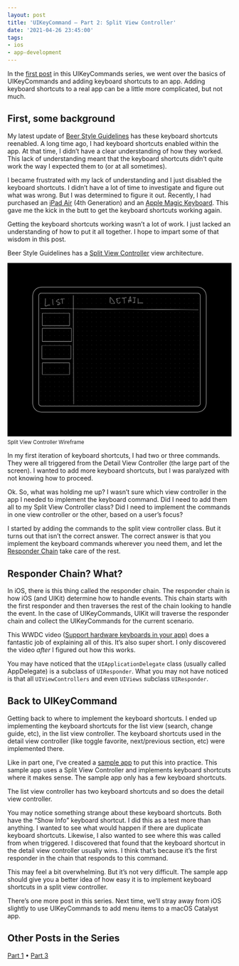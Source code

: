 ```yaml
---
layout: post
title: 'UIKeyCommand — Part 2: Split View Controller'
date: '2021-04-26 23:45:00'
tags:
- ios
- app-development
---
```


In the [first post](/2021/04/22/uikeycommand-part-1/) in this UIKeyCommands series, we went over the basics of UIKeyCommands and adding keyboard shortcuts to an app. Adding keyboard shortcuts to a real app can be a little more complicated, but not much.

## First, some background

My latest update of [Beer Style Guidelines](https://www.beerstyleguidelines.app/) has these keyboard shortcuts reenabled. A long time ago, I had keyboard shortcuts enabled within the app. At that time, I didn’t have a clear understanding of how they worked. This lack of understanding meant that the keyboard shortcuts didn’t quite work the way I expected them to (or at all sometimes).

I became frustrated with my lack of understanding and I just disabled the keyboard shortcuts. I didn’t have a lot of time to investigate and figure out what was wrong. But I was determined to figure it out. Recently, I had purchased an [iPad Air](https://www.apple.com/ipad-air/) (4th Generation) and an [Apple Magic Keyboard](https://www.apple.com/ipad-keyboards/). This gave me the kick in the butt to get the keyboard shortcuts working again.

Getting the keyboard shortcuts working wasn’t a lot of work. I just lacked an understanding of how to put it all together. I hope to impart some of that wisdom in this post.

Beer Style Guidelines has a [Split View Controller](https://developer.apple.com/documentation/uikit/uisplitviewcontroller) view architecture.

<div class="py-3">
	<div class="card shadow-sm">
		<img class="img-fluid" src="/public/images/2021/uikeycommand-part-2/wireframe.png">
		<div class="card-body mx-auto">
			<small>Split View Controller Wireframe</small>
		</div>
	</div>
</div>

In my first iteration of keyboard shortcuts, I had two or three commands. They were all triggered from the Detail View Controller (the large part of the screen). I wanted to add more keyboard shortcuts, but I was paralyzed with not knowing how to proceed.

Ok. So, what was holding me up? I wasn’t sure which view controller in the app I needed to implement the keyboard command. Did I need to add them all to my Split View Controller class? Did I need to implement the commands in one view controller or the other, based on a user’s focus?

I started by adding the commands to the split view controller class. But it turns out that isn’t the correct answer. The correct answer is that you implement the keyboard commands wherever you need them, and let the [Responder Chain](https://developer.apple.com/documentation/uikit/touches_presses_and_gestures/using_responders_and_the_responder_chain_to_handle_events) take care of the rest.

## Responder Chain? What?

In iOS, there is this thing called the responder chain. The responder chain is how iOS (and UIKit) determine how to handle events. This chain starts with the first responder and then traverses the rest of the chain looking to handle the event. In the case of UIKeyCommands, UIKit will traverse the responder chain and collect the UIKeyCommands for the current scenario.

This WWDC video ([Support hardware keyboards in your app)](https://developer.apple.com/wwdc20/10109) does a fantastic job of explaining all of this. It’s also super short. I only discovered the video _after_ I figured out how this works.

You may have noticed that the `UIApplicationDelegate` class (usually called AppDelegate) is a subclass of `UIResponder`. What you may not have noticed is that all `UIViewControllers` and even `UIViews` subclass `UIResponder`.

## Back to UIKeyCommand

Getting back to where to implement the keyboard shortcuts. I ended up implementing the keyboard shortcuts for the list view (search, change guide, etc), in the list view controller. The keyboard shortcuts used in the detail view controller (like toggle favorite, next/previous section, etc) were implemented there.

Like in part one, I’ve created a [sample app](https://github.com/rwgrier/UIKeyCommand-series/tree/part-2-splitview) to put this into practice. This sample app uses a Split View Controller and implements keyboard shortcuts where it makes sense. The sample app only has a few keyboard shortcuts.

The list view controller has two keyboard shortcuts and so does the detail view controller.

You may notice something strange about these keyboard shortcuts. Both have the “Show Info” keyboard shortcut. I did this as a test more than anything. I wanted to see what would happen if there are duplicate keyboard shortcuts. Likewise, I also wanted to see where this was called from when triggered. I discovered that found that the keyboard shortcut in the detail view controller usually wins. I think that’s because it’s the first responder in the chain that responds to this command.

This may feel a bit overwhelming. But it’s not very difficult. The sample app should give you a better idea of how easy it is to implement keyboard shortcuts in a split view controller.

There’s one more post in this series. Next time, we’ll stray away from iOS slightly to use UIKeyCommands to add menu items to a macOS Catalyst app.

## Other Posts in the Series

[Part 1](/2021/04/22/uikeycommand-part-1/) • [Part 3](/2021/04/28/uikeycommand-part-3/)

